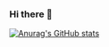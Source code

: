 ### Hi there 👋

[![Anurag's GitHub stats](https://github-readme-stats.vercel.app/api?username=fradriao&count_private=true&show_icons=true&&theme=tokyonight)](https://github.com/anuraghazra/github-readme-stats)

<!--
**fradriao/fradriao** is a ✨ _special_ ✨ repository because its `README.md` (this file) appears on your GitHub profile.

Here are some ideas to get you started:

- 🔭 I’m currently working on ...
- 🌱 I’m currently learning ...
- 👯 I’m looking to collaborate on ...
- 🤔 I’m looking for help with ...
- 💬 Ask me about ...
- 📫 How to reach me: ...
- 😄 Pronouns: ...
- ⚡ Fun fact: ...
-->
